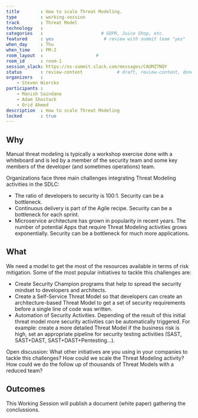 ```yaml
---
title        : How to scale Threat Modeling.
type         : working-session
track        : Threat Model
technology   :
categories   :                      # GDPR, Juice Shop, etc.
featured     : yes                   # review with summit team "yes"
when_day     : Thu
when_time    : PM-2
room_layout  :                    #
room_id      : room-1
session_slack: https://os-summit.slack.com/messages/CAUMZ7NQY
status       : review-content             # draft, review-content, done
organizers   :
    - Steven Wierckx
participants :
    - Manish Saindane
    - Adam Shostack
    - Orid Ahmed
description  : How to scale Threat Modeling
locked       : true
---
```


## Why

Manual threat modeling is typically a  workshop exercise done with a  whiteboard and is led by a member of the security team and some key members  of the developer (and sometimes  operations) team.

Organizations face three main challenges integrating Threat Modeling activities in the SDLC:
 - The ratio of developers to security is 100:1. Security can be a bottleneck.
 - Continuous delivery is part of the Agile recipe. Security can be a bottleneck for each sprint.
 - Microservice architecture has grown in popularity in recent years. The number of potential Apps that require Threat Modeling activities grows exponentially. Security can be a bottleneck for much more applications.


## What
We need a model to get the most of the resources available in terms of risk mitigation. Some of the most popular initiatives to tackle this challenges are:
 - Create Security Champion programs that help to spread the security mindset to developers and architects.
 - Create a Self-Service Threat Model so that developers can create an architecture-based Threat Model to get a set of security requirements before a single line of code was written.
 - Automation of Security Activities. Depending of the result of this initial threat model more security activities can be automatically triggered. For example: create a more detailed Threat Model if the business risk is high, set an appropriate pipeline for security testing activities (SAST, SAST+DAST, SAST+DAST+Pentesting...).

Open discussion: What other initiatives are you using in your companies to tackle this challenges? How could we scale the Threat Modeling activity? How could we do the follow up of thousands of Threat Models with a reduced team?


## Outcomes

This Working Session will publish a document (white paper) gathering the conclussions.

